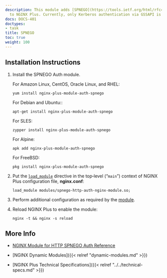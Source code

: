 ```yaml
---
description: This module adds [SPNEGO](https://tools.ietf.org/html/rfc4178) support
  to NGINX Plus. Currently, only Kerberos authentication via GSSAPI is supported.
docs: DOCS-401
doctypes:
- task
title: SPNEGO
toc: true
weight: 100
---
```



<span id="install"></span>
## Installation Instructions

1. Install the SPNEGO Auth module.

   For Amazon Linux, CentOS, Oracle Linux, and RHEL:
   
   ```shell
   yum install nginx-plus-module-auth-spnego
   ```

   For Debian and Ubuntu::

   ```shell
   apt-get install nginx-plus-module-auth-spnego
   ```

   For SLES:
   
   ```shell
   zypper install nginx-plus-module-auth-spnego
   ```

   For Alpine:

   ```shell
   apk add nginx-plus-module-auth-spnego
   ```

   For FreeBSD:

   ```shell
   pkg install nginx-plus-module-auth-spnego
   ```

2. Put the [`load_module`](https://nginx.org/en/docs/ngx_core_module.html#load_module) directive in the top‑level (“`main`”) context of NGINX Plus configuration file, **nginx.conf**:

   ```nginx
   load_module modules/spnego-http-auth-nginx-module.so;
   ```

3. Perform additional configuration as required by the [module](https://github.com/stnoonan/spnego-http-auth-nginx-module).

4. Reload NGINX Plus to enable the module:

   ```shell
   nginx -t && nginx -s reload
   ```


<span id="info"></span>
## More Info

* [NGINX Module for HTTP SPNEGO Auth Reference](https://github.com/stnoonan/spnego-http-auth-nginx-module)

* [NGINX Dynamic Modules]({{< relref "dynamic-modules.md" >}})

* [NGINX Plus Technical Specifications]({{< relref "../../technical-specs.md" >}})

